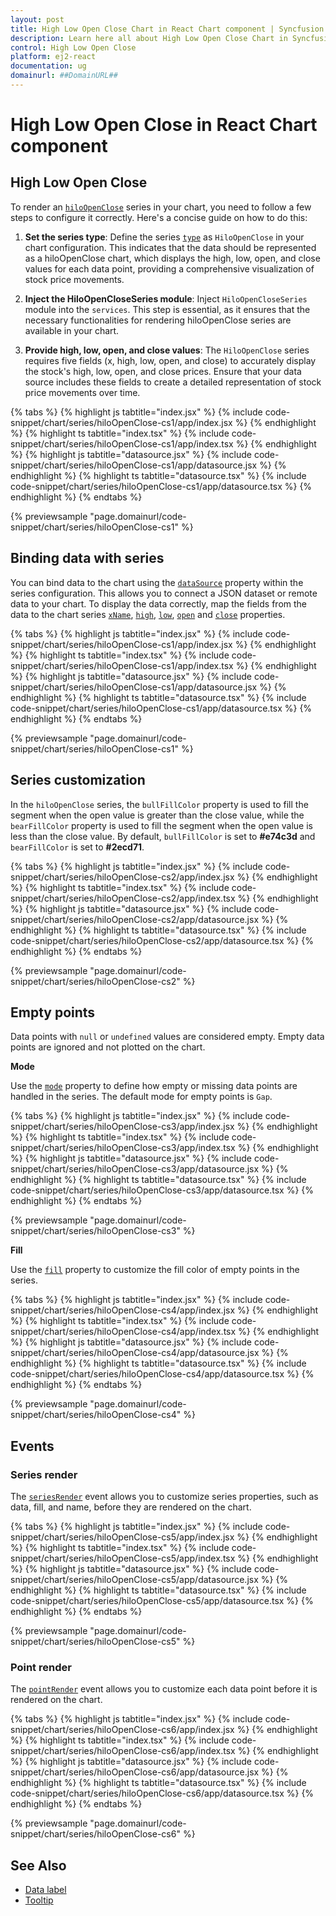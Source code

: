 ```yaml
---
layout: post
title: High Low Open Close Chart in React Chart component | Syncfusion
description: Learn here all about High Low Open Close Chart in Syncfusion React Chart component of Syncfusion Essential JS 2 and more.
control: High Low Open Close
platform: ej2-react
documentation: ug
domainurl: ##DomainURL##
---
```


# High Low Open Close in React Chart component

## High Low Open Close

To render an [`hiloOpenClose`](https://www.syncfusion.com/react-components/react-charts/chart-types/ohlc-chart) series in your chart, you need to follow a few steps to configure it correctly. Here's a concise guide on how to do this:

1. **Set the series type**: Define the series [`type`](https://ej2.syncfusion.com/react/documentation/api/chart/seriesModel/#type) as `HiloOpenClose` in your chart configuration. This indicates that the data should be represented as a hiloOpenClose chart, which displays the high, low, open, and close values for each data point, providing a comprehensive visualization of stock price movements.
2. **Inject the HiloOpenCloseSeries module**: Inject `HiloOpenCloseSeries` module into the `services`. This step is essential, as it ensures that the necessary functionalities for rendering hiloOpenClose series are available in your chart.

3. **Provide high, low, open, and close values**: The `HiloOpenClose` series requires five fields (x, high, low, open, and close) to accurately display the stock's high, low, open, and close prices. Ensure that your data source includes these fields to create a detailed representation of stock price movements over time.

{% tabs %}
{% highlight js tabtitle="index.jsx" %}
{% include code-snippet/chart/series/hiloOpenClose-cs1/app/index.jsx %}
{% endhighlight %}
{% highlight ts tabtitle="index.tsx" %}
{% include code-snippet/chart/series/hiloOpenClose-cs1/app/index.tsx %}
{% endhighlight %}
{% highlight js tabtitle="datasource.jsx" %}
{% include code-snippet/chart/series/hiloOpenClose-cs1/app/datasource.jsx %}
{% endhighlight %}
{% highlight ts tabtitle="datasource.tsx" %}
{% include code-snippet/chart/series/hiloOpenClose-cs1/app/datasource.tsx %}
{% endhighlight %}
{% endtabs %}

{% previewsample "page.domainurl/code-snippet/chart/series/hiloOpenClose-cs1" %}


## Binding data with series

You can bind data to the chart using the [`dataSource`](https://ej2.syncfusion.com/react/documentation/api/chart/seriesModel/#datasource) property within the series configuration. This allows you to connect a JSON dataset or remote data to your chart. To display the data correctly, map the fields from the data to the chart series [`xName`](https://ej2.syncfusion.com/react/documentation/api/chart/seriesModel/#datasource), [`high`](https://ej2.syncfusion.com/react/documentation/api/chart/seriesModel/#high), [`low`](https://ej2.syncfusion.com/react/documentation/api/chart/seriesModel/#low), [`open`](https://ej2.syncfusion.com/react/documentation/api/chart/seriesModel/#open) and [`close`](https://ej2.syncfusion.com/react/documentation/api/chart/seriesModel/#close) properties.

{% tabs %}
{% highlight js tabtitle="index.jsx" %}
{% include code-snippet/chart/series/hiloOpenClose-cs1/app/index.jsx %}
{% endhighlight %}
{% highlight ts tabtitle="index.tsx" %}
{% include code-snippet/chart/series/hiloOpenClose-cs1/app/index.tsx %}
{% endhighlight %}
{% highlight js tabtitle="datasource.jsx" %}
{% include code-snippet/chart/series/hiloOpenClose-cs1/app/datasource.jsx %}
{% endhighlight %}
{% highlight ts tabtitle="datasource.tsx" %}
{% include code-snippet/chart/series/hiloOpenClose-cs1/app/datasource.tsx %}
{% endhighlight %}
{% endtabs %}

{% previewsample "page.domainurl/code-snippet/chart/series/hiloOpenClose-cs1" %}

## Series customization

In the `hiloOpenClose` series, the `bullFillColor` property is used to fill the segment when the open value is greater than the close value, while the `bearFillColor` property is used to fill the segment when the open value is less than the close value. By default, `bullFillColor` is set to **#e74c3d** and `bearFillColor` is set to **#2ecd71**.

{% tabs %}
{% highlight js tabtitle="index.jsx" %}
{% include code-snippet/chart/series/hiloOpenClose-cs2/app/index.jsx %}
{% endhighlight %}
{% highlight ts tabtitle="index.tsx" %}
{% include code-snippet/chart/series/hiloOpenClose-cs2/app/index.tsx %}
{% endhighlight %}
{% highlight js tabtitle="datasource.jsx" %}
{% include code-snippet/chart/series/hiloOpenClose-cs2/app/datasource.jsx %}
{% endhighlight %}
{% highlight ts tabtitle="datasource.tsx" %}
{% include code-snippet/chart/series/hiloOpenClose-cs2/app/datasource.tsx %}
{% endhighlight %}
{% endtabs %}

{% previewsample "page.domainurl/code-snippet/chart/series/hiloOpenClose-cs2" %}

## Empty points

Data points with `null` or `undefined` values are considered empty. Empty data points are ignored and not plotted on the chart.

**Mode**

Use the [`mode`](https://ej2.syncfusion.com/react/documentation/api/accumulation-chart/emptyPointSettingsModel/#mode) property to define how empty or missing data points are handled in the series. The default mode for empty points is `Gap`.

{% tabs %}
{% highlight js tabtitle="index.jsx" %}
{% include code-snippet/chart/series/hiloOpenClose-cs3/app/index.jsx %}
{% endhighlight %}
{% highlight ts tabtitle="index.tsx" %}
{% include code-snippet/chart/series/hiloOpenClose-cs3/app/index.tsx %}
{% endhighlight %}
{% highlight js tabtitle="datasource.jsx" %}
{% include code-snippet/chart/series/hiloOpenClose-cs3/app/datasource.jsx %}
{% endhighlight %}
{% highlight ts tabtitle="datasource.tsx" %}
{% include code-snippet/chart/series/hiloOpenClose-cs3/app/datasource.tsx %}
{% endhighlight %}
{% endtabs %}

{% previewsample "page.domainurl/code-snippet/chart/series/hiloOpenClose-cs3" %}

**Fill**

Use the [`fill`](https://ej2.syncfusion.com/react/documentation/api/accumulation-chart/emptyPointSettingsModel/#fill) property to customize the fill color of empty points in the series.

{% tabs %}
{% highlight js tabtitle="index.jsx" %}
{% include code-snippet/chart/series/hiloOpenClose-cs4/app/index.jsx %}
{% endhighlight %}
{% highlight ts tabtitle="index.tsx" %}
{% include code-snippet/chart/series/hiloOpenClose-cs4/app/index.tsx %}
{% endhighlight %}
{% highlight js tabtitle="datasource.jsx" %}
{% include code-snippet/chart/series/hiloOpenClose-cs4/app/datasource.jsx %}
{% endhighlight %}
{% highlight ts tabtitle="datasource.tsx" %}
{% include code-snippet/chart/series/hiloOpenClose-cs4/app/datasource.tsx %}
{% endhighlight %}
{% endtabs %}

{% previewsample "page.domainurl/code-snippet/chart/series/hiloOpenClose-cs4" %}

## Events

### Series render

The [`seriesRender`](https://ej2.syncfusion.com/react/documentation/api/chart/iSeriesRenderEventArgs/) event allows you to customize series properties, such as data, fill, and name, before they are rendered on the chart.

{% tabs %}
{% highlight js tabtitle="index.jsx" %}
{% include code-snippet/chart/series/hiloOpenClose-cs5/app/index.jsx %}
{% endhighlight %}
{% highlight ts tabtitle="index.tsx" %}
{% include code-snippet/chart/series/hiloOpenClose-cs5/app/index.tsx %}
{% endhighlight %}
{% highlight js tabtitle="datasource.jsx" %}
{% include code-snippet/chart/series/hiloOpenClose-cs5/app/datasource.jsx %}
{% endhighlight %}
{% highlight ts tabtitle="datasource.tsx" %}
{% include code-snippet/chart/series/hiloOpenClose-cs5/app/datasource.tsx %}
{% endhighlight %}
{% endtabs %}

{% previewsample "page.domainurl/code-snippet/chart/series/hiloOpenClose-cs5" %}

### Point render

The [`pointRender`](https://ej2.syncfusion.com/react/documentation/api/chart/iPointRenderEventArgs/) event allows you to customize each data point before it is rendered on the chart.

{% tabs %}
{% highlight js tabtitle="index.jsx" %}
{% include code-snippet/chart/series/hiloOpenClose-cs6/app/index.jsx %}
{% endhighlight %}
{% highlight ts tabtitle="index.tsx" %}
{% include code-snippet/chart/series/hiloOpenClose-cs6/app/index.tsx %}
{% endhighlight %}
{% highlight js tabtitle="datasource.jsx" %}
{% include code-snippet/chart/series/hiloOpenClose-cs6/app/datasource.jsx %}
{% endhighlight %}
{% highlight ts tabtitle="datasource.tsx" %}
{% include code-snippet/chart/series/hiloOpenClose-cs6/app/datasource.tsx %}
{% endhighlight %}
{% endtabs %}

{% previewsample "page.domainurl/code-snippet/chart/series/hiloOpenClose-cs6" %}

## See Also

* [Data label](./data-labels/)
* [Tooltip](./tool-tip/)